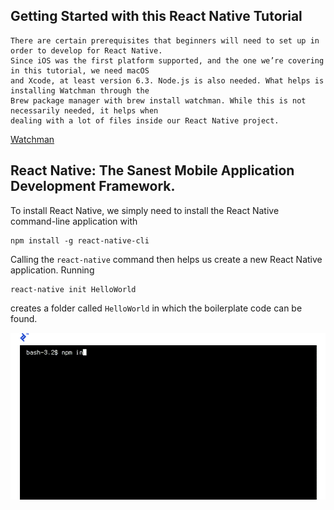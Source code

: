 ## Getting Started with this React Native Tutorial

    There are certain prerequisites that beginners will need to set up in order to develop for React Native.
    Since iOS was the first platform supported, and the one we’re covering in this tutorial, we need macOS
    and Xcode, at least version 6.3. Node.js is also needed. What helps is installing Watchman through the
    Brew package manager with brew install watchman. While this is not necessarily needed, it helps when 
    dealing with a lot of files inside our React Native project.
    
[Watchman](https://facebook.github.io/watchman/docs/install.html)
    
## React Native: The Sanest Mobile Application Development Framework.

To install React Native, we simply need to install the React Native command-line application with 

    npm install -g react-native-cli
    
Calling the `react-native` command then helps us create a new React Native application. Running

    react-native init HelloWorld
    
creates a folder called `HelloWorld` in which the boilerplate code can be found.

![](https://github.com/8140171224/React_native_js/blob/master/info/g-image.gif)
